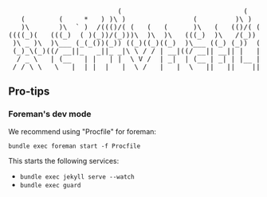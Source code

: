 <pre>
                          (                             (     (
   (        (     *   ) )\ )                (         )\ )  )\ )
   )\       )\  ` )  /((()/( (   (   (      )\   (   (()/( (()/(
((((_)(   (((_)  ( )(_))/(_)))\  )\  )\   (((_)  )\   /(_)) /(_))
 )\ _ )\  )\___ (_(_())(_)) ((_)((_)((_)  )\___ ((_) (_))  (_))
 (_)_\(_)((/ __||_   _||_ _|\ \ / / | __|((/ __|| __|| |   | |
  / _ \   | (__   | |   | |  \ V /  | _|  | (__ | _| | |__ | |__
 /_/ \_\   \___|  |_|  |___|  \_/   |___|  \___||___||____||____|
</pre>

## Pro-tips
### Foreman's dev mode
We recommend using "Procfile" for foreman:

    bundle exec foreman start -f Procfile

This starts the following services:

* `bundle exec jekyll serve --watch`
* `bundle exec guard`